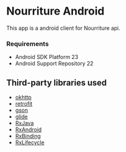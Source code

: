 # Nourriture Android

This app is a android client for Nourriture api.

### Requirements

- Android SDK Platform 23
- Android Support Repository 22

## Third-party libraries used

- [okhttp](https://square.github.io/okhttp/)
- [retrofit](https://square.github.io/retrofit/)
- [gson](https://github.com/google/gson)
- [glide](https://github.com/bumptech/glide)
- [RxJava](https://github.com/ReactiveX/RxJava)
- [RxAndroid](https://github.com/ReactiveX/RxAndroid)
- [RxBinding](https://github.com/JakeWharton/RxBinding)
- [RxLifecycle](https://github.com/trello/RxLifecycle)
